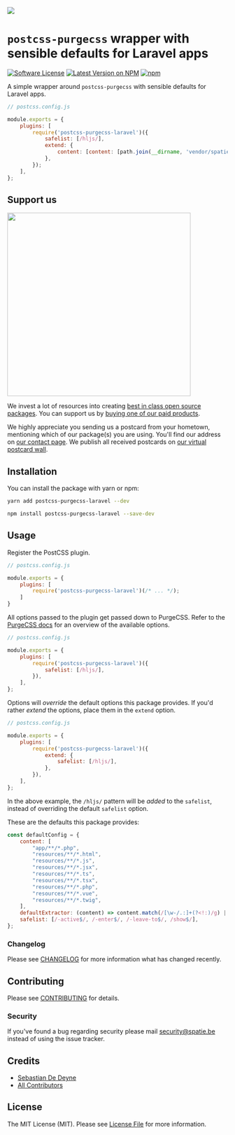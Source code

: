 
[<img src="https://github-ads.s3.eu-central-1.amazonaws.com/support-ukraine.svg?t=1" />](https://supportukrainenow.org)

# `postcss-purgecss` wrapper with sensible defaults for Laravel apps

[![Software License](https://img.shields.io/badge/license-MIT-brightgreen.svg?style=flat-square)](LICENSE.md)
[![Latest Version on NPM](https://img.shields.io/npm/v/postcss-purgecss-laravel.svg?style=flat-square)](https://npmjs.com/package/postcss-purgecss-laravel)
[![npm](https://img.shields.io/npm/dt/postcss-purgecss-laravel.svg?style=flat-square)](https://www.npmjs.com/package/postcss-purgecss-laravel)

A simple wrapper around `postcss-purgecss` with sensible defaults for Laravel apps.

```js
// postcss.config.js

module.exports = {
    plugins: [
        require('postcss-purgecss-laravel')({
            safelist: [/hljs/],
            extend: {
                content: [content: [path.join(__dirname, 'vendor/spatie/menu/**/*.php')],]
            },
        });
    ],
};
```

## Support us

[<img src="https://github-ads.s3.eu-central-1.amazonaws.com/postcss-purgecss-laravel.jpg?t=1" width="419px" />](https://spatie.be/github-ad-click/postcss-purgecss-laravel)

We invest a lot of resources into creating [best in class open source packages](https://spatie.be/open-source). You can support us by [buying one of our paid products](https://spatie.be/open-source/support-us).

We highly appreciate you sending us a postcard from your hometown, mentioning which of our package(s) you are using. You'll find our address on [our contact page](https://spatie.be/about-us). We publish all received postcards on [our virtual postcard wall](https://spatie.be/open-source/postcards).

## Installation

You can install the package with yarn or npm:

```bash
yarn add postcss-purgecss-laravel --dev
```

```bash
npm install postcss-purgecss-laravel --save-dev
```

## Usage

Register the PostCSS plugin.

```js
// postcss.config.js

module.exports = {
    plugins: [
        require('postcss-purgecss-laravel')(/* ... */);
    ]
}
```

All options passed to the plugin get passed down to PurgeCSS. Refer to the [PurgeCSS docs](https://purgecss.com/configuration.html#configuration-file) for an overview of the available options.

```js
// postcss.config.js

module.exports = {
    plugins: [
        require('postcss-purgecss-laravel')({
            safelist: [/hljs/],
        }),
    ],
};
```

Options will _override_ the default options this package provides. If you'd rather _extend_ the options, place them in the `extend` option.

```js
// postcss.config.js

module.exports = {
    plugins: [
        require('postcss-purgecss-laravel')({
            extend: {
                safelist: [/hljs/],
            },
        }),
    ],
};
```

In the above example, the `/hljs/` pattern will be _added_ to the `safelist`, instead of overriding the default `safelist` option.

These are the defaults this package provides:

```js
const defaultConfig = {
    content: [
        "app/**/*.php",
        "resources/**/*.html",
        "resources/**/*.js",
        "resources/**/*.jsx",
        "resources/**/*.ts",
        "resources/**/*.tsx",
        "resources/**/*.php",
        "resources/**/*.vue",
        "resources/**/*.twig",
    ],
    defaultExtractor: (content) => content.match(/[\w-/.:]+(?<!:)/g) || [],
    safelist: [/-active$/, /-enter$/, /-leave-to$/, /show$/],
};
```

### Changelog

Please see [CHANGELOG](CHANGELOG.md) for more information what has changed recently.

## Contributing

Please see [CONTRIBUTING](https://github.com/spatie/.github/blob/main/CONTRIBUTING.md) for details.

### Security

If you've found a bug regarding security please mail [security@spatie.be](mailto:security@spatie.be) instead of using the issue tracker.

## Credits

- [Sebastian De Deyne](https://github.com/sebastiandedeyne)
- [All Contributors](../../contributors)

## License

The MIT License (MIT). Please see [License File](LICENSE.md) for more information.
